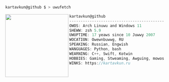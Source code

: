 ```zsh
kartavkun@github $ > uwufetch
```

<img align="left" src="https://kartavkun.ru/others/taliyahgif.gif" alt="" width="200" /> 

```csharp
kartavkun@github
-------------------------------------------------
OWOS: Arch Linuwu and Windows 11
SHEWW: zsh 5.9
UWUPTIME: 17 yeaws since 10 Juwwy 2007
WOCATION: Owewnbuwwg, RU
SPEAKING: Russian, Engwish
WANGUAGES: Python, bash
WEARNING: C++, Swift, Kotwin
HOBBIES: Gaming, Stweaming, Awguing, mowostubating
WINKS: https://kartavkun.ru
```
